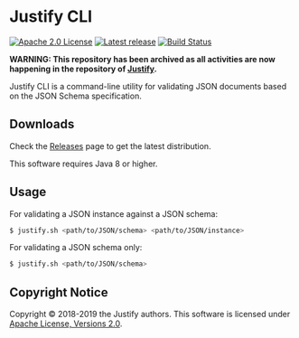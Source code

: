 # Justify CLI
[![Apache 2.0 License](https://img.shields.io/:license-Apache%202.0-blue.svg)](https://www.apache.org/licenses/LICENSE-2.0)
[![Latest release](https://img.shields.io/github/release/leadpony/justify-cli.svg)](https://github.com/leadpony/justify-cli/releases/latest)
[![Build Status](https://travis-ci.org/leadpony/justify-cli.svg?branch=master)](https://travis-ci.org/leadpony/justify-cli)

**WARNING: This repository has been archived as all activities are now happening in the repository of [Justify](https://github.com/leadpony/justify).**

Justify CLI is a command-line utility for validating JSON documents based on the JSON Schema specification.

## Downloads

Check the [Releases] page to get the latest distribution.

This software requires Java 8 or higher.

## Usage

For validating a JSON instance against a JSON schema:

```bash
$ justify.sh <path/to/JSON/schema> <path/to/JSON/instance>
```

For validating a JSON schema only:

```bash
$ justify.sh <path/to/JSON/schema>
```

## Copyright Notice
Copyright &copy; 2018-2019 the Justify authors. This software is licensed under [Apache License, Versions 2.0][Apache 2.0 License].

[Apache 2.0 License]: https://www.apache.org/licenses/LICENSE-2.0
[Justify]: https://github.com/leadpony/justify
[Releases]: https://github.com/leadpony/justify-cli/releases/latest
